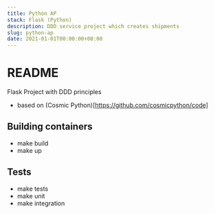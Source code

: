 ```yaml
---
title: Python AP
stack: Flask (Python)
description: DDD service project which creates shipments
slug: python-ap
date: 2021-01-01T00:00:00+00:00
---
```


# README
Flask Project with DDD principles
- based on (Cosmic Python)[https://github.com/cosmicpython/code]

## Building containers
- make build
- make up

## Tests
- make tests
- make unit
- make integration
